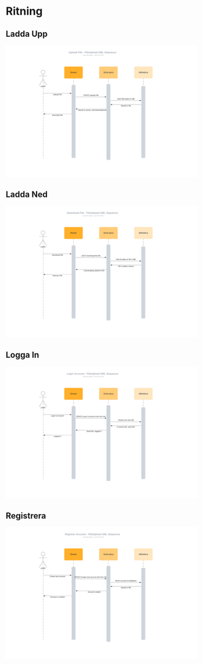 # Ritning

## Ladda Upp
<a href="https://github.com/linusromland/FileUpload/blob/master/planingFiles/UML/uploadFiles-UML.png" title="Upload File Diagram"><img src="https://raw.githubusercontent.com/linusromland/FileUpload/master/planingFiles/UML/uploadFiles-UML.png" alt="Upload File Diagram" /></a>

## Ladda Ned
<a href="https://github.com/linusromland/FileUpload/blob/master/planingFiles/UML/downloadFiles-UML.png" title="Download File Diagram"><img src="https://raw.githubusercontent.com/linusromland/FileUpload/master/planingFiles/UML/downloadFiles-UML.png" alt="Download File Diagram" /></a>

## Logga In
<a href="https://github.com/linusromland/FileUpload/blob/master/planingFiles/UML/loginAccount-UML.png" title="Login Diagram"><img src="https://raw.githubusercontent.com/linusromland/FileUpload/master/planingFiles/UML/loginAccount-UML.png" alt="Login Diagram" /></a>

## Registrera
<a href="https://github.com/linusromland/FileUpload/blob/master/planingFiles/UML/registerAccount-UML.png" title="Register Diagram"><img src="https://raw.githubusercontent.com/linusromland/FileUpload/master/planingFiles/UML/registerAccount-UML.png" alt="Register Diagram" /></a>
